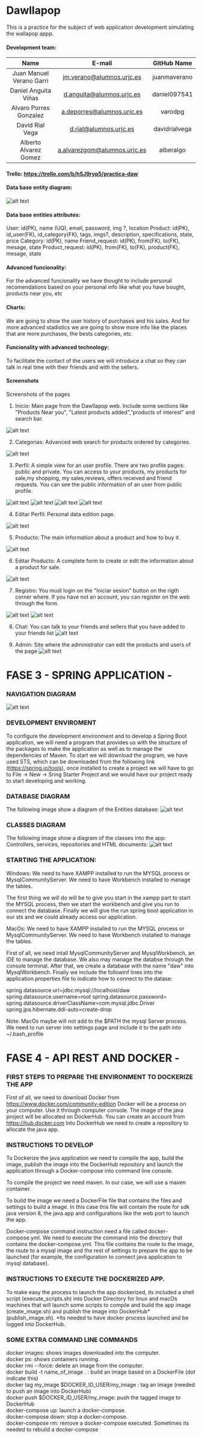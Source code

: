 # Dawllapop
This is a practice for the subject of web application development simulating the wallapop appp.

#### Development team:

|Name                     |E-mail                       |GitHub Name        |
|:-----------------------:|:---------------------------:|:-----------------:|
|Juan Manuel Verano Garri |jm.verano@alumnos.urjc.es    |juanmaverano       |
|Daniel Anguita Viñas     |d.anguita@alumnos.urjc.es    |daniel097541       |
|Alvaro Porres Gonzalez   |a.deporres@alumnos.urjc.es   |varodpg            |
|David Rial Vega          |d.rial@alumnos.urjc.es       |davidrialvega      |
|Alberto Alvarez Gomez    |a.alvarezgom@alumnos.urjc.es |alberalgo          |

#### Trello: https://trello.com/b/hSJ9ryp5/practica-daw

#### Data base entity diagram:

![alt text](https://github.com/varodpg/daw-wallapop/blob/master/diagrams/Entity%20diagram.png "Entity Diagram")

#### Data base entities attributes:

User: id(PK), name (UQ), email,  password, img ?, location
Product: id(PK), id_user(FK), id_category(FK), tags, imgs?, description, specifications, state, price
Category: id(PK), name
Friend_request: id(PK), from(FK), to(FK), mesage, state
Product_request: id(PK), from(FK), to(FK), product(FK), mesage, state

#### Advanced funcionality:
For the advanced funcionality we have thought to include personal recomendations based on your personal info like what you have bought, products near you, etc

#### Charts:
We are going to show the user history of purchases and his sales. And for more advanced stadistics we are going to show more info like the places that are more purchases, the bests categories, etc.

#### Funcionality with advanced technology:
To facilitate the contact of the users we will introduce a chat so they can talk in real time with their friends and with the sellers. 

#### Screenshots
Screenshots of the pages

1. Inicio: Main page from the Dawllapop web. Include some sections like "Products Near you", "Latest products added","products of interest" and search bar.

![alt text](https://github.com/varodpg/daw-wallapop/blob/master/screenshots/index.png "Index1")

2. Categorias: Advanced web search for products ordered by categories.

![alt text](https://github.com/varodpg/daw-wallapop/blob/master/screenshots/categorias.png "Categories")

3. Perfil:  A simple view for an user profile. There are two profile pages: public and private. You can access to your products, my products for sale,my shopping, my sales,reviews, offers received and friend requests.
You can see the public information of an user from public profile.

![alt text](https://github.com/varodpg/daw-wallapop/blob/master/screenshots/perfil-misCompras.png "Private Profile- myshopping")
![alt text](https://github.com/varodpg/daw-wallapop/blob/master/screenshots/oferta.png "Private Profile-offers")
![alt text](https://github.com/varodpg/daw-wallapop/blob/master/screenshots/amistad.png "Private Profile-friend requests")
![alt text](https://github.com/varodpg/daw-wallapop/blob/master/screenshots/PerfilPublico.png "Public Profile")

4. Editar Perfil: Personal data edition page.

![alt text](https://github.com/varodpg/daw-wallapop/blob/master/screenshots/editarPerfil.png "Edit Profile")

5. Producto: The main information about a product and how to buy it.

![alt text](https://github.com/varodpg/daw-wallapop/blob/master/screenshots/producto.png "Product")

6. Editar Producto: A complete form to create or edit the information about a product for sale.

![alt text](https://github.com/varodpg/daw-wallapop/blob/master/screenshots/editar_producto.jpeg "Edit Product")

7. Registro: You must login on the "Iniciar sesion" button on the rigth corner where. If you have not an account, you can register on the web through the form. 

![alt text](https://github.com/varodpg/daw-wallapop/blob/master/screenshots/login.png "Login")
![alt text](https://github.com/varodpg/daw-wallapop/blob/master/screenshots/registro.png "Register form")

8. Chat: You can talk to your friends and sellers that you have added to your friends list
![alt text](https://github.com/varodpg/daw-wallapop/blob/master/screenshots/chat.png "Chat")

9. Admin: Site where the administrator can edit the products and users of the page
![alt text](https://github.com/varodpg/daw-wallapop/blob/master/screenshots/admin.png "Admin")

# FASE 3 - SPRING APPLICATION - 

### NAVIGATION DIAGRAM
![alt text](https://github.com/varodpg/daw-wallapop/blob/master/diagrams/Diagrama%20de%20navegaci%C3%B3n.png "Navigation diagram")

### DEVELOPMENT ENVIROMENT

To configure the development environment and to develop a Spring Boot application, we will need a program that provides us with the structure of the
packages to make the application as well as to manage the dependencies of Maven. To start we will download the program, we have used STS, which can be downloaded from the following link (https://spring.io/tools), once installed to create a project we will have to go to File -> New -> Sring Starter Project and we would have our project ready to start developing and working.

### DATABASE DIAGRAM

The following image show a diagram of the Entities database:
![alt text](https://github.com/varodpg/daw-wallapop/blob/master/screenshots/bddiagram.png "BDdiagram")

### CLASSES DIAGRAM

The following image show a diagram of the classes into the app: Controllers, services, repositories and HTML documents:
![alt text](https://github.com/varodpg/daw-wallapop/blob/master/screenshots/clasesdiagram.png "Classesdiagram")

### STARTING THE APPLICATION:

Windows:
We need to have XAMPP installed to run the MYSQL process or MysqlCommunityServer.
We need to have Workbench installed to manage the tables.

The first thing we will do will be to give you start in the xampp part to start the MYSQL process, then we start the workbench and give you run to connect the database.
Finally we will give the run spring boot application in our sts and we could already access our application.

MacOs:
We need to have XAMPP installed to run the MYSQL process or MysqlCommunityServer.
We need to have Workbench installed to manage the tables.

First of all, we need intall MysqlCommunityServer and MysqlWorkbench, an IDE to manage the database. We also may manage the databse through the console terminal.
After that, we create a database with the name "daw" into MysqlWorkbench.
Finally we include the followinf lines into the application.properties file to indicate how to connect to the datase:

spring.datasource.url=jdbc:mysql://localhost/daw
spring.datasource.username=root
spring.datasource.password=
spring.datasource.driverClassName=com.mysql.jdbc.Driver
spring.jpa.hibernate.ddl-auto=create-drop


Note: MacOs maybe will not add to the $PATH the mysql Server process. We need to run server into settings page and include it to the path into ~/.bash_profile 

# FASE 4 - API REST AND DOCKER -

### FIRST STEPS TO PREPARE THE ENVIRONMENT TO DOCKERIZE THE APP 

First of all, we need to download Docker from https://www.docker.com/community-edition 
Docker will be a process on your computer. Use it through computer console.
The image of the java project will be allocated on DockerHub. You can create an account from https://hub.docker.com
Into DockerHub we need to create a repository to allocate the java app.

### INSTRUCTIONS TO DEVELOP

To Dockerize the java application we need to compile the app, build the image, publish the image into the DockerHub repository and launch the application through a Docker-compose into command line console.

To compile the project we need maven. In our case, we will use a maven container.  

To build the image we need a DockerFile file that contains the files and settings to build a image. In this case this file will contain the route for sdk java version 8, the java app and configurations like the web port to launch the app.

Docker-compose command instruction need a file called docker-compose.yml. We need to execute the command into the directory that contains the docker-compose.yml. This file contains the route to the image, the route to a mysql image and the rest of settings to prepare the app to be launched (for example, the configuration to connect java application to mysql database). 

### INSTRUCTIONS TO EXECUTE THE DOCKERIZED APP.

To make easy the process to launch the app dockerized, its included a shell script (execute_scripts.sh) into Docker Directory for linux and macOs machines that will launch some scripts to compile and build the app image (create_image.sh) and publish the image into DockerHub* (publish_image.sh).
*Its needed to have docker process launched and be logged into DockerHub.

### SOME EXTRA COMMAND LINE COMMANDS

docker images: shows images downloaded into the computer. <br>
docker ps: shows containers running. <br>
docker rmi --force: delete an image from the computer. <br>
docker build -t name_of_image . : build an image based on a DockerFile (dot indicate this) <br>
docker tag my_image $DOCKER_ID_USER/my_image : tag an image (needed to push an image into DockerHub) <br>
docker push $DOCKER_ID_USER/my_image: push the tagged image to DockerHub <br>
docker-compose up: launch a docker-compose. <br>
docker-compose down: stop a docker-compose. <br>
docker-compose rm: remove a docker-compose executed. Sometimes its needed to rebuild a docker-compose <br>

